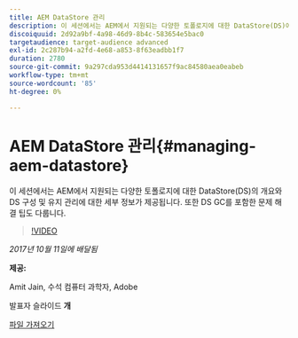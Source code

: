 ```yaml
---
title: AEM DataStore 관리
description: 이 세션에서는 AEM에서 지원되는 다양한 토폴로지에 대한 DataStore(DS)에 대한 개요와 DS 구성 및 유지 관리에 대한 세부 정보가 제공됩니다. 또한 DS GC를 포함한 문제 해결 팁도 다룹니다.
discoiquuid: 2d92a9bf-4a98-46d9-8b4c-583654e5bac0
targetaudience: target-audience advanced
exl-id: 2c287b94-a2fd-4e68-a853-8f63eadbb1f7
duration: 2780
source-git-commit: 9a297cda953d4414131657f9ac84580aea0eabeb
workflow-type: tm+mt
source-wordcount: '85'
ht-degree: 0%

---
```


# AEM DataStore 관리{#managing-aem-datastore}

이 세션에서는 AEM에서 지원되는 다양한 토폴로지에 대한 DataStore(DS)의 개요와 DS 구성 및 유지 관리에 대한 세부 정보가 제공됩니다. 또한 DS GC를 포함한 문제 해결 팁도 다룹니다.

>[!VIDEO](https://video.tv.adobe.com/v/20422/?quality=9)

*2017년 10월 11일에 배달됨*

**제공:**

Amit Jain, 수석 컴퓨터 과학자, Adobe

발표자 슬라이드 **개**

[파일 가져오기](assets/managing-aem-datastoreoct17.pdf)
<!--
[Get back to the Overview](https://helpx.adobe.com/kr/experience-manager/kt/eseminars/gems/aem-index.html)
-->
